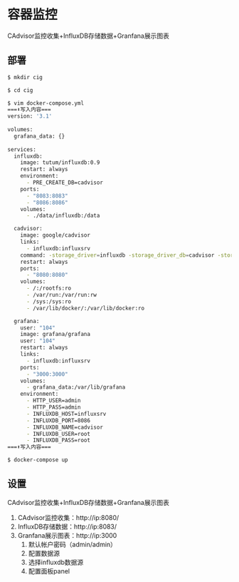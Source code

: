 # 容器监控
CAdvisor监控收集+InfluxDB存储数据+Granfana展示图表

## 部署
```sh
$ mkdir cig

$ cd cig

$ vim docker-compose.yml
===⬇️写入内容===
version: '3.1'
  
volumes:
  grafana_data: {}
  
services:
  influxdb:
    image: tutum/influxdb:0.9
    restart: always
    environment:
      - PRE_CREATE_DB=cadvisor
    ports:
      - "8083:8083"
      - "8086:8086" 
    volumes:
      - ./data/influxdb:/data

  cadvisor:
    image: google/cadvisor
    links:
      - influxdb:influxsrv
    command: -storage_driver=influxdb -storage_driver_db=cadvisor -storage_driver_host=influxsrv:8086
    restart: always
    ports:
      - "8080:8080"
    volumes:
      - /:/rootfs:ro
      - /var/run:/var/run:rw
      - /sys:/sys:ro
      - /var/lib/docker/:/var/lib/docker:ro

  grafana:
    user: "104"
    image: grafana/grafana
    user: "104"
    restart: always
    links:
      - influxdb:influxsrv
    ports:
      - "3000:3000"
    volumes:
      - grafana_data:/var/lib/grafana
    environment:
      - HTTP_USER=admin
      - HTTP_PASS=admin 
      - INFLUXDB_HOST=influxsrv
      - INFLUXDB_PORT=8086
      - INFLUXDB_NAME=cadvisor
      - INFLUXDB_USER=root
      - INFLUXDB_PASS=root
===⬆️写入内容===

$ docker-compose up
```

## 设置
CAdvisor监控收集+InfluxDB存储数据+Granfana展示图表

1. CAdvisor监控收集：http://ip:8080/
2. InfluxDB存储数据：http://ip:8083/
3. Granfana展示图表：http://ip:3000
   1. 默认帐户密码（admin/admin）
   2. 配置数据源
   3. 选择influxdb数据源
   4. 配置面板panel